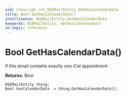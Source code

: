 ```yaml
---
uid: crmscript_ref_NSEMailEntity_GetHasCalendarData
title: Bool GetHasCalendarData()
intellisense: NSEMailEntity.GetHasCalendarData
keywords: NSEMailEntity, GetHasCalendarData
so.topic: reference
---
```


# Bool GetHasCalendarData()

If this email contains exactly one iCal appointment

**Returns:** Bool

```crmscript
NSEMailEntity thing;
Bool hasCalendarData  = thing.GetHasCalendarData();
```

